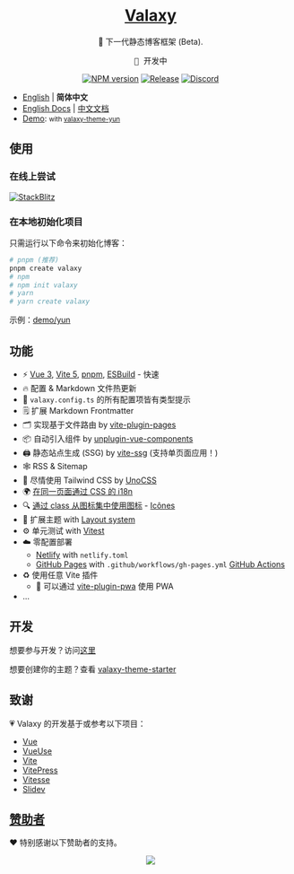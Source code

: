 <h1 align="center">
<a href="https://valaxy.site">Valaxy</a>
</h1>

<p align="center">
🌌 下一代静态博客框架 (Beta).
</p>

<pre align="center">
🧪 开发中
</pre>

<p align="center">
<a href="https://www.npmjs.com/package/valaxy" rel="nofollow"><img src="https://img.shields.io/npm/v/valaxy?color=0078E7" alt="NPM version"></a>
<a href="https://github.com/YunYouJun/valaxy/actions/workflows/release.yml"><img src="https://github.com/YunYouJun/valaxy/actions/workflows/release.yml/badge.svg" alt="Release"></a>
<a href="https://discord.gg/nd3mPkU5j8" target="_blank">
<img alt="Discord" src="https://img.shields.io/discord/752821465891733574?color=%234960ea&logo=discord">
</a>
</p>

- [English](./README.md) | **简体中文**
- [English Docs](https://valaxy.site/?lang=en) | [中文文档](https://valaxy.site/?lang=zh-CN)
- [Demo](https://yun.valaxy.site): <small>with [valaxy-theme-yun](./packages/valaxy-theme-yun/)</small>

## 使用

### 在线上尝试

[![StackBlitz](https://developer.stackblitz.com/img/open_in_stackblitz.svg)](https://stackblitz.com/edit/valaxy)

### 在本地初始化项目

只需运行以下命令来初始化博客：

```bash
# pnpm (推荐)
pnpm create valaxy
# npm
# npm init valaxy
# yarn
# yarn create valaxy
```

示例：[demo/yun](./demo/yun/)

## 功能

- ⚡️ [Vue 3](https://github.com/vuejs/vue-next), [Vite 5](https://github.com/vitejs/vite), [pnpm](https://pnpm.js.org/), [ESBuild](https://github.com/evanw/esbuild) - 快速
- 🔥 配置 & Markdown 文件热更新
- 🔧 `valaxy.config.ts` 的所有配置项皆有类型提示
- 🗒 扩展 Markdown Frontmatter
- 🗂 实现基于文件路由 by [vite-plugin-pages](https://github.com/hannoeru/vite-plugin-pages)
- 📦 自动引入组件 by [unplugin-vue-components](https://github.com/antfu/unplugin-vue-components)
- 🖨 静态站点生成 (SSG) by [vite-ssg](https://github.com/antfu/vite-ssg) (支持单页面应用！)
- 🕸 RSS & Sitemap
- 🎨 尽情使用 Tailwind CSS by [UnoCSS](https://github.com/antfu/unocss)
- 🌍 [在同一页面通过 CSS 的 i18n](https://valaxy.site/guide/i18n)
- 🔍 [通过 class 从图标集中使用图标](https://github.com/antfu/unocss/tree/main/packages/preset-icons) - [Icônes](https://icones.netlify.app/)
- 👔 扩展主题 with [Layout system](https://github.com/JohnCampionJr/vite-plugin-vue-layouts)
- ⚙️ 单元测试 with [Vitest](https://github.com/vitest-dev/vitest)
- ☁️ 零配置部署
  - [Netlify](https://www.netlify.com/) with `netlify.toml`
  - [GitHub Pages](https://pages.github.com/) with `.github/workflows/gh-pages.yml` [GitHub Actions](https://github.com/features/actions)
- ♻️ 使用任意 Vite 插件
  - 📲 可以通过 [vite-plugin-pwa](https://github.com/antfu/vite-plugin-pwa>) 使用 PWA
- ...

## 开发

想要参与开发？访问[这里](https://valaxy.site/dev)

想要创建你的主题？查看 [valaxy-theme-starter](https://github.com/YunYouJun/valaxy-theme-starter)

## 致谢

💗 Valaxy 的开发基于或参考以下项目：

- [Vue](https://github.com/vuejs/core)
- [VueUse](https://github.com/vueuse/vueuse)
- [Vite](https://github.com/vitejs/vite)
- [VitePress](https://github.com/vuejs/vitepress)
- [Vitesse](https://github.com/antfu/vitesse)
- [Slidev](https://github.com/slidevjs/slidev)

## [赞助者](https://sponsors.yunyoujun.cn)

❤️ 特别感谢以下赞助者的支持。

<p align="center">
  <a href="https://sponsors.yunyoujun.cn">
    <img src='https://fastly.jsdelivr.net/gh/YunYouJun/sponsors/public/sponsors.svg'/>
  </a>
</p>
